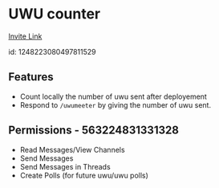 # UWU counter

[Invite Link](https://discord.com/oauth2/authorize?client_id=1248223080497811529&scope=bot&permissions=563224831331328)

id: 1248223080497811529

## Features

- Count locally the number of uwu sent after deployement
- Respond to `/uwumeeter` by giving the number of uwu sent.

## Permissions - 563224831331328

- Read Messages/View Channels
- Send Messages
- Send Messages in Threads
- Create Polls (for future uwu/uwu polls)
